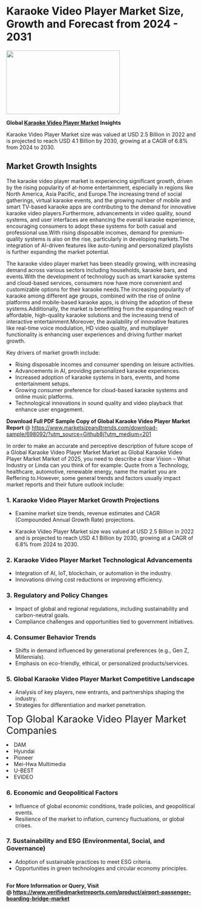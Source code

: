 <H1>Karaoke Video Player Market Size, Growth and Forecast from 2024 - 2031</H1><img class="aligncenter size-medium wp-image-584254" src="https://thirdeyenews.in/wp-content/uploads/2024/09/Global-Market-Research-300x168.jpeg" alt="" width="300" height="168" /><p><strong>Global&nbsp;<a href="https://www.marketsizeandtrends.com/download-sample/698092/?utm_source=Github8j?utm_medium=201">Karaoke Video Player Market</a> Insights</strong></p><p>Karaoke Video Player Market size was valued at USD 2.5 Billion in 2022 and is projected to reach USD 4.1 Billion by 2030, growing at a CAGR of 6.8% from 2024 to 2030.</p><p><h2>Market Growth Insights</h2> The karaoke video player market is experiencing significant growth, driven by the rising popularity of at-home entertainment, especially in regions like North America, Asia Pacific, and Europe.The increasing trend of social gatherings, virtual karaoke events, and the growing number of mobile and smart TV-based karaoke apps are contributing to the demand for innovative karaoke video players.Furthermore, advancements in video quality, sound systems, and user interfaces are enhancing the overall karaoke experience, encouraging consumers to adopt these systems for both casual and professional use.With rising disposable incomes, demand for premium-quality systems is also on the rise, particularly in developing markets.The integration of AI-driven features like auto-tuning and personalized playlists is further expanding the market potential. <p>The karaoke video player market has been steadily growing, with increasing demand across various sectors including households, karaoke bars, and events.With the development of technology such as smart karaoke systems and cloud-based services, consumers now have more convenient and customizable options for their karaoke needs.The increasing popularity of karaoke among different age groups, combined with the rise of online platforms and mobile-based karaoke apps, is driving the adoption of these systems.Additionally, the market is benefitting from the expanding reach of affordable, high-quality karaoke solutions and the increasing trend of interactive entertainment.Moreover, the availability of innovative features like real-time voice modulation, HD video quality, and multiplayer functionality is enhancing user experiences and driving further market growth.</p> <p>Key drivers of market growth include:</p> <ul> <li>Rising disposable incomes and consumer spending on leisure activities.</li> <li>Advancements in AI, providing personalized karaoke experiences.</li> <li>Increased adoption of karaoke systems in bars, events, and home entertainment setups.</li> <li>Growing consumer preference for cloud-based karaoke systems and online music platforms.</li> <li>Technological innovations in sound quality and video playback that enhance user engagement.</li> </ul> </p><p><span class=""><strong>Download Full PDF Sample Copy of Global Karaoke Video Player Market Report</strong> @ <a href="https://www.marketsizeandtrends.com/download-sample/698092/?utm_source=Github8j?utm_medium=201" target="_blank">https://www.marketsizeandtrends.com/download-sample/698092/?utm_source=Github8j?utm_medium=201</a></span></p><p>In order to make an accurate and perceptive description of future scope of a Global&nbsp;Karaoke Video Player Market Market as Global&nbsp;Karaoke Video Player Market Market of 2025, you need to describe a clear Vision &ndash; What Industry or Linda can you think of for example: Quote from a Technology, healthcare, automotive, renewable energy, name the market you are Reffering to.However, some general trends and factors usually impact market reports and their future outlook include:</p><h3>1.&nbsp;<strong>Karaoke Video Player Market Growth Projections</strong></h3><ul><li>Examine market size trends, revenue estimates and CAGR (Compounded Annual Growth Rate) projections.</li><li><p>Karaoke Video Player Market size was valued at USD 2.5 Billion in 2022 and is projected to reach USD 4.1 Billion by 2030, growing at a CAGR of 6.8% from 2024 to 2030.</p></li></ul><h3>2.&nbsp;<strong>Karaoke Video Player Market Technological Advancements</strong></h3><ul><li>Integration of AI, IoT, blockchain, or automation in the industry.</li><li>Innovations driving cost reductions or improving efficiency.</li></ul><h3>3.&nbsp;<strong>Regulatory and Policy Changes</strong></h3><ul><li>Impact of global and regional regulations, including sustainability and carbon-neutral goals.</li><li>Compliance challenges and opportunities tied to government initiatives.</li></ul><h3>4.&nbsp;<strong>Consumer Behavior Trends</strong></h3><ul><li>Shifts in demand influenced by generational preferences (e.g., Gen Z, Millennials).</li><li>Emphasis on eco-friendly, ethical, or personalized products/services.</li></ul><h3>5.&nbsp;<strong>Global Karaoke Video Player Market Competitive Landscape</strong></h3><ul><li>Analysis of key players, new entrants, and partnerships shaping the industry.</li><li>Strategies for differentiation and market penetration.</li></ul><p data-pm-slice="1 1 []"><span style="color: inherit; font-family: inherit; font-size: 25px;">Top Global Karaoke Video Player Market Companies</span></p><div class="" data-test-id=""><p><li>DAM</li><li> Hyundai</li><li> Pioneer</li><li> Mei-Hwa Multimedia</li><li> U-BEST</li><li> EVIDEO</li></p></div><h3>6.&nbsp;<strong>Economic and Geopolitical Factors</strong></h3><ul><li>Influence of global economic conditions, trade policies, and geopolitical events.</li><li>Resilience of the market to inflation, currency fluctuations, or global crises.</li></ul><h3>7.&nbsp;<strong>Sustainability and ESG (Environmental, Social, and Governance)</strong></h3><ul><li>Adoption of sustainable practices to meet ESG criteria.</li><li>Opportunities in green technologies and circular economy principles.</li></ul><h2><strong style="font-size: 14px;">For More Information or Query, Visit @&nbsp;</strong><a style="background-color: #ffffff; font-size: 14px;" href="https://www.marketsizeandtrends.com/report/karaoke-video-player-market/" target="_blank">https://www.verifiedmarketreports.com/product/airport-passenger-boarding-bridge-market</a></h2>
